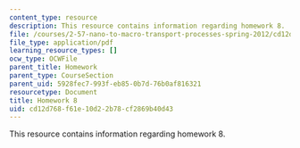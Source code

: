 ```yaml
---
content_type: resource
description: This resource contains information regarding homework 8.
file: /courses/2-57-nano-to-macro-transport-processes-spring-2012/cd12d768f61e10d22b78cf2869b40d43_MIT2_57S12_hw_8.pdf
file_type: application/pdf
learning_resource_types: []
ocw_type: OCWFile
parent_title: Homework
parent_type: CourseSection
parent_uid: 5928fec7-993f-eb85-0b7d-76b0af816321
resourcetype: Document
title: Homework 8
uid: cd12d768-f61e-10d2-2b78-cf2869b40d43
---
```

This resource contains information regarding homework 8.

